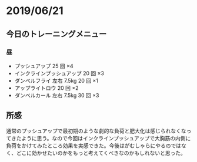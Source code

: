 # 2019/06/21

## 今日のトレーニングメニュー

### 昼

- プッシュアップ 25 回 ×4
- インクラインプッシュアップ 20 回 ×3
- ダンベルフライ 左右 7.5kg 20 回 ×1
- アップライトロウ 20 回 ×2
- ダンベルカール 左右 7.5kg 30 回 ×3

## 所感

通常のプッシュアップで最初期のような劇的な負荷と肥大化は感じられなくなってきたように思う。なので今回はインクラインプッシュアップで大胸筋の内側に負荷をかけてみたところ効果を実感できた。今後はがむしゃらにやるのではなく、どこに効かせたいのかをもっと考えてくべきなのかもしれないと思った。
